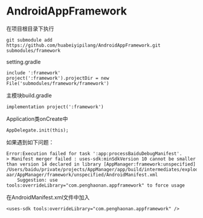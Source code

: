 # AndroidAppFramework


在项目根目录下执行

	git submodule add https://github.com/huabeiyipilang/AndroidAppFramework.git submodules/framework


setting.gradle

	include ':framework'
	project(':framework').projectDir = new File('submodules/framework/framework')

主模块build.gradle	

    implementation project(':framework')

Application类onCreate中

    AppDelegate.init(this);
    
如果遇到如下问题：

    Error:Execution failed for task ':app:processBaiduDebugManifest'.
    > Manifest merger failed : uses-sdk:minSdkVersion 10 cannot be smaller than version 14 declared in library [AppManager:framework:unspecified] /Users/baidu/private/projects/AppManager/app/build/intermediates/exploded-aar/AppManager/framework/unspecified/AndroidManifest.xml
      	Suggestion: use tools:overrideLibrary="com.penghaonan.appframework" to force usage
      	
在AndroidManifest.xml文件中加入
    
    <uses-sdk tools:overrideLibrary="com.penghaonan.appframework" />
